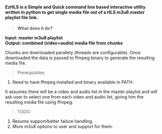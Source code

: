 #### EzHLS is a Simple and Quick command line based interactive utility written in python to get single media file out of a HLS m3u8 master playlist file link.

>**What does it do?**

**Input: master m3u8 playlist**  
**Output: combined (video+audio) media file from chunks**

Chunks are downloaded parallely (threads are configurable).
Once downloaded the data is passed to ffmpeg binary to generate the resulting media file.

>Prerequisites:
1. Need to have ffmpeg installed and binary available in PATH.

It assumes there will be a video and audio list in the master playlist and will ask user to select one from each video and audio list, giving him the resulting media file using ffmpeg.

>TODO:
1. Resume support/better failure handling.
2. More m3u8 options to user and support for them.
